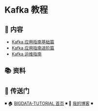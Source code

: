 # Kafka 教程

## 📖 内容

- [Kafka 应用指南基础篇](kafka-basic.md)
- [Kafka 应用指南进阶篇](kafka-advance.md)
- [Kafka 运维指南](kafka-ops.md)

## 📚 资料

## 🚪 传送门

◾ 🏠 [BIGDATA-TUTORIAL 首页](https://github.com/dunwu/bigdata-tutorial) ◾ 🎯 [我的博客](https://github.com/dunwu/blog) ◾
